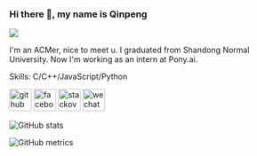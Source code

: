 ### Hi there 👋, my name is Qinpeng
![](https://qpwlkq.github.io/)

I'm an ACMer, nice to meet u.
I graduated from Shandong Normal University.
Now I'm working as an intern at Pony.ai.

Skills: C/C++/JavaScript/Python



[<img src='https://cdn.jsdelivr.net/npm/simple-icons@3.0.1/icons/github.svg' alt='github' height='40'>](https://github.com/qpwlkq)  [<img src='https://cdn.jsdelivr.net/npm/simple-icons@3.0.1/icons/facebook.svg' alt='facebook' height='40'>](https://www.facebook.com/qpwlkq)  [<img src='https://cdn.jsdelivr.net/npm/simple-icons@3.0.1/icons/stackoverflow.svg' alt='stackoverflow' height='40'>](https://stackoverflow.com/users/qpwlkq)  [<img src='https://cdn.jsdelivr.net/npm/simple-icons@3.0.1/icons/wechat.svg' alt='wechat' height='40'>](水汽自然)  

![GitHub stats](https://github-readme-stats.vercel.app/api?username=qpwlkq&show_icons=true&count_private=true)  

![GitHub metrics](https://metrics.lecoq.io/qpwlkq)  

